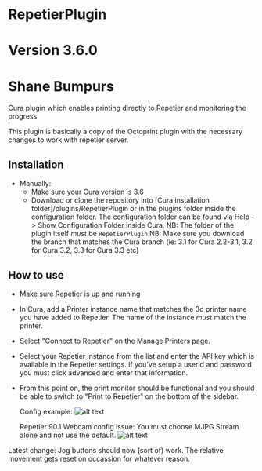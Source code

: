 # RepetierPlugin
# Version 3.6.0
# Shane Bumpurs
Cura plugin which enables printing directly to Repetier and monitoring the progress

This plugin is basically a copy of the Octoprint plugin with the necessary changes to work with repetier server.


Installation
----
* Manually:
  - Make sure your Cura version is 3.6 
  - Download or clone the repository into [Cura installation folder]/plugins/RepetierPlugin
    or in the plugins folder inside the configuration folder. The configuration folder can be
    found via Help -> Show Configuration Folder inside Cura.
    NB: The folder of the plugin itself *must* be ```RepetierPlugin```
    NB: Make sure you download the branch that matches the Cura branch (ie: 3.1 for Cura 2.2-3.1, 3.2 for Cura 3.2, 3.3 for Cura 3.3 etc)


How to use
----
- Make sure Repetier is up and running
- In Cura, add a Printer instance name that matches the 3d printer name you have added to Repetier.  The name of the instance _must_ match the printer.
- Select "Connect to Repetier" on the Manage Printers page.
- Select your Repetier instance from the list and enter the API key which is
  available in the Repetier settings.  If you've setup a userid and password you must click advanced and enter that information.
- From this point on, the print monitor should be functional and you should be
  able to switch to "Print to Repetier" on the bottom of the sidebar.
  
  Config example:
  ![alt text](https://user-images.githubusercontent.com/12956626/37628328-fae3cbc6-2ba6-11e8-93bc-2b138debe246.jpg "Config")

  Repetier 90.1 Webcam config issue:
  You must choose MJPG Stream alone and not use the default.
  ![alt text](https://user-images.githubusercontent.com/12956626/42852880-a54c0d1c-89f8-11e8-8541-bf9d691cbae4.jpg "Webcam Config")
  
 Latest change:
	Jog buttons should now (sort of) work.  The relative movement gets reset on occassion for whatever reason.